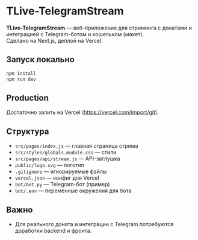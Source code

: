 # TLive-TelegramStream

**TLive-TelegramStream** — веб-приложение для стриминга с донатами и интеграцией с Telegram-ботом и кошельком (макет).  
Сделано на Next.js, деплой на Vercel.

## Запуск локально

```bash
npm install
npm run dev
```

## Production

Достаточно залить на Vercel (https://vercel.com/import/git).

## Структура

- `src/pages/index.js` — главная страница стрима
- `src/styles/globals.module.css` — стили
- `src/pages/api/stream.js` — API-заглушка
- `public/logo.svg` — логотип
- `.gitignore` — игнорируемые файлы
- `vercel.json` — конфиг для Vercel
- `bot/bot.py` — Telegram-бот (пример)
- `bot/.env` — переменные окружения для бота

## Важно

- Для реального доната и интеграции с Telegram потребуются доработки backend и фронта.